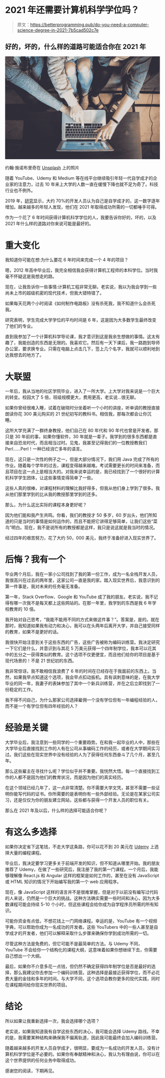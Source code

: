 # 2021 年还需要计算机科学学位吗？

> 原文：<https://betterprogramming.pub/do-you-need-a-computer-science-degree-in-2021-7b5cad502c7e>

## 好的，坏的，什么样的道路可能适合你在 2021 年

![](img/71925bc0a2771e625973628533da494f.png)

约翰·施诺布里奇在 [Unsplash](https://unsplash.com?utm_source=medium&utm_medium=referral) 上的照片

随着 YouTube、Udemy 和 Medium 等在线平台继续吸引年轻一代自学成才的企业家的注意力，过去 10 年来上大学的人数一直在缓慢下降也就不足为奇了。科技行业也不例外。

2019 年，[研究](https://www.geeksforgeeks.org/why-you-should-become-a-self-taught-programmer/)显示，大约 70%的开发人员认为自己是自学成才的，这一数字逐年增加。越来越多的年轻人发现，他们在 2021 年取得成功所需的一切都唾手可得。

作为一个花了 6 年时间获得计算机科学学位的人，我要告诉你好的，坏的，以及 2021 年什么样的道路对你来说可能是最好的。

# 重大变化

我知道你可能在想:为什么要花 6 年时间来完成一个 4 年的项目？

嗯，2012 年高中毕业后，我完全相信我会获得计算机工程师的本科学位。当时我毫不怀疑这是我想走的路。

现在，让我告诉你一些事情:计算机工程非常无聊。老实说，我以为我会学到一些尚未上市的超级机密的现代技术，但我大错特错了。

如果每天花两个小时阅读《如何制作电路板》没有杀死我，我不知道什么会杀死我。

研究表明，学生完成大学学位的平均时间是 6 年，这是因为大多数学生最终改变了他们的专业。

直到我参加了一个计算机科学导论课，我才意识到这是我余生想做的事情。这太有趣了，我能创造的东西是无限的。我喜欢它。然后有一天下课后，我一路跑到导师办公室，要求换专业。只需在电脑上点击几下，签上几个名字，我就可以顺利地到达我想去的地方了。

# 大联盟

一年后，我从当地的社区学院毕业，进入了一所大学。上大学对我来说是一个巨大的转变。校园大了 5 倍，班级规模更大，费用更高，老实说…很无聊。

如果你曾经很难入睡，试着在破晓时分坐着听一个小时的讲座，听单调的教授直接朗读你花 300 美元购买的 21 世纪初写的教科书。相信我，那每次都会让你沉睡。

这所大学充满了一群终身教授，他们自己在 80 年代和 90 年代也曾是开发者。那只是 30 年前的事，如果你懂软件，30 年就是一辈子。我学到的很多东西都是直接来自恐龙时代，而且相当过时。见鬼，我甚至记得我们的一位教授教我们 Perl……Perl！一种已经消亡多年的语言。

现在，这只是一次性的例子之一，但是大部分情况下，我们用 Java 完成了所有的作业。随着每个学年的过去，课程变得越来越难。考试需要更长的时间来准备，而且项目在这一点上是相当大的。对我来说幸运的是，我已经找到了一个很好的计算机科学学生团体，让这些事情变得简单了一些。

这些人真的很棒，对课程材料的理解比我好得多，但我从他们身上学到了很多。我从他们那里学到的比从我的教授那里学到的还多。

那么，为什么这比实际的课程本身更好呢？

因为他们能和我产生共鸣。你看，我们的教授才 50 多岁，60 岁出头，他们所知道的只是当时的事情是如何运作的，而且不能把它讲得足够简单，让我们这些“菜鸟”明白。现在，我不是说所有的教授都是这样，我只是说这就是我当时的情况。

经过四年的艰苦努力，花了大约 50，000 美元，我终于准备好进入现实世界了。

# 后悔？我有一个

毕业两个月后，我在一家小公司找到了我的第一份工作，成为一名全栈开发人员，我很高兴在过去的两年里，这家公司一直是我的家。踏入现实世界后，我意识到的第一件事是，我对未来的任务毫无准备。

第一年，Stack Overflow、Google 和 YouTube 成了我的朋友。老实说，我不记得有哪一次我不是每天都上这些网站的。在那一年里，我学到的东西是我 6 年学校教育的 10 倍。

我开始对自己思考，“我能不能用不同的方式来做这件事？”。答案是，是的。就在那时，我知道如果我有动力和决心，我可以在头两年后离开大学，并自己接受同样的教育，如果不是更好的话。

我很快开始注意到关于这些东西的广告，这些广告被称为编码训练营。我决定研究一下它们是什么，并意识到与其花 5 万美元获得一个四年制学位，我本可以花其中的五分之一获得类似的教育。这个选项不仅更便宜，而且他们给你的项目是基于现代场景的！不是 21 世纪初的东西。

我非常惊讶。我不敢相信我浪费了 6 年的时间在已经存在于我面前的东西上。当然，如果我早点知道这个选项，我会早点扣动扳机。具有讽刺意味的是，在我大学毕业的同一年，我妻子的表妹参加了其中一个新兵训练营，并在之后立即找到了一份稳定的工作。

我不得不问自己，为什么那家公司选择雇佣一个没有学位但有一年编程经验的人，而不是一个有学位但有四年经验的人？

# 经验是关键

大学毕业后，我注意到一些同学的一个重要趋势。在和我一起毕业的人中，那些在大学毕业后直接找到工作的人有在公司从事编码工作的经历，或者在大学期间实习过。我们这些在现实世界中没有经验的人为了获得任何东西奋斗了几个月，甚至几年。

那么这些雇主在寻找什么呢？学位似乎并不重要。我恍然大悟。每一个直接找到工作的人都不是因为他们的教育状况，而是因为他们的真实经历。

在这个领域已经几年了，这一点非常清楚。你不需要大学文凭，甚至不需要一些证明你能写代码的证书。你所需要的是表明你有一些外部经验。无论是在某家公司实习，还是仅仅为你的朋友建立网站，这些都与获得一个开发人员的职位有关。

那么在 2021 年及以后，什么样的选择可能适合你呢？

# 有这么多选择

如果你决定省下这笔钱，不走大学这条路，你可以花不到 20 美元在 [Udemy](https://www.udemy.com/courses/search/?src=ukw&q=programming) 上选择大量的编程课程。

毕业后，我决定要学习更多关于前端开发的知识，但不知道从哪里开始。我的朋友推荐了 Udemy，在做了一些研究后，我注册了我的第一门课程。一个月后，我能够理解像 React.js 和 Angular 这样的框架是如何工作的，甚至在没有 JavaScript 或 HTML 知识的情况下开始编写我的第一个 web 应用程序。

现在，像 JavaScript 这样的语言并不是很难掌握，但是对于以前没有编写过代码的人来说，仍然是一个巨大的挑战。这种方法确实需要一些时间和决心，因为大多数课程可能会持续 5-10 个小时，但这些课程会给你成为自学程序员所需的所有知识。

可能你资金有点低，不想花钱上一门网络课程。幸运的是，YouTube 有一个视频字典，可以帮助你成为一名成功的开发者。这些 YouTubers 中的一些人甚至是自学成才的开发者，他们可以解释采取什么步骤来确保你学到成功所需的一切。

尽管这种方法是免费的，但它可能不是最简单的方法。与 Udemy 不同，YouTube 不会给你一个结构化的课程大纲，这意味着如果你想继续下去，你需要自己想出一个大纲。

最后，如果你不介意多花一点钱，但仍然不确定获得四年制学位是否是最好的选择，那么我建议你去参加一个编码训练营。这种选择是最接近获得学位，而不必花费大量的金钱和多年的时间。与大学不同，这个选项会教你更多的现代实践，同时在课程期间给你现实世界的项目。

# 结论

所以如果让我重新选择一次，我会选择哪个选项？

老实说，如果我知道我有自学这些东西的决心，我可能会选择 Udemy 路线。不幸的是，我需要某种结构来确保我不偏离轨道，因此我可能最终会加入编码训练营。

随着越来越多的开发人员自学成才，很明显，要成为一名成功的开发人员，没有计算机科学学位是不必要的。如果你有奉献精神和决心，我认为有理由说，你可以在这个世界提供的任何业务中取得成功。

感谢您的阅读，下期再见。